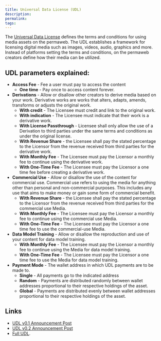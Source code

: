 ```yaml
---
title: Universal Data License (UDL)
description: 
permalink: 
tags:
---
```

The [Universal Data License](https://orgsxgbx4x37hfuoidzzzuixdwsi57e2eetei2ew6mzwqkxikhoa.arweave.net/dE0rmDfl9_OWjkDznNEXHaSO_JohJkRolvMzaCroUdw) defines the terms and conditions for using media assets on the permaweb. The UDL establishes a framework for licensing digital media such as images, videos, audio, graphics and more. Instead of platforms setting the terms and conditions, on the permaweb creators define how their media can be utilized.

## UDL parameters explained:

- **Access Fee** - Fee a user must pay to access the content
  - **One time** - Pay once to access content forever.
- **Derivations** - Allow or disallow other creators to derive media based on your work. Derivative works are works that alters, adapts, amends, transforms or adjusts the original work.
  - **With credit** - The Licensee must credit and link to the original work.
  - **With indication** - The Licensee must indicate that their work is a derivative work.
  - **With License Passthrough** - Licensee shall only allow the use of a Derivation to third parties under the same terms and conditions as under the original license.
  - **With Revenue Share** - the Licensee shall pay the stated percentage to the Licensor from the revenue received from third parties for the derivative work.
  - **With Monthly Fee** - The Licensee must pay the Licensor a monthly fee to continue using the derivative work.
  - **With One-Time Fee** - The Licensee must pay the Licensor a one time fee before creating a derivative work.
- **Commercial Use** - Allow or disallow the use of the content for commercial use. Commercial use refers to using the media for anything other than personal and non-commercial purposes. This includes any use that aims to make money or gain some form of commercial benefit.
  - **With Revenue Share** - the Licensee shall pay the stated percentage to the Licensor from the revenue received from third parties for the commercial use Media.
  - **With Monthly Fee** - The Licensee must pay the Licensor a monthly fee to continue using the commercial use Media.
  - **With One-Time Fee** - The Licensee must pay the Licensor a one time fee to use the commercial-use Media.
- **Data Model Training** - Allow or disallow the reproduction and use of your content for data model training.
  - **With Monthly Fee** - The Licensee must pay the Licensor a monthly fee to continue using the Media for data model training.
  - **With One-Time Fee** - The Licensee must pay the Licensor a one time fee to use the Media for data model training.
- **Payment Mode** - The wallet address in which UDL payments are to be made to.
  - **Single** - All payments go to the indicated address
  - **Random** - Payments are distributed randomly between wallet addresses proportional to their respective holdings of the asset.
  - **Global** - Payments are distributed evenly between wallet addresses proportional to their respective holdings of the asset.

## Links

- [UDL v0.1 Announcement Post](https://mirror.xyz/0x64eA438bd2784F2C52a9095Ec0F6158f847182d9/AjNBmiD4A4Sw-ouV9YtCO6RCq0uXXcGwVJMB5cdfbhE)
- [UDL v0.2 Announcement Post](https://mirror.xyz/0x64eA438bd2784F2C52a9095Ec0F6158f847182d9/RPzz5-8jh_eWCdqn-K51DIkk5i_gQTTmRAwdvm7OihI)
- [Full UDL](https://orgsxgbx4x37hfuoidzzzuixdwsi57e2eetei2ew6mzwqkxikhoa.arweave.net/dE0rmDfl9_OWjkDznNEXHaSO_JohJkRolvMzaCroUdw).
